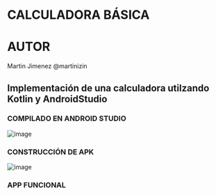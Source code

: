 #  CALCULADORA BÁSICA
# AUTOR
Martin Jimenez @martinizin

## Implementación de una calculadora utilzando Kotlin y AndroidStudio

### COMPILADO EN ANDROID STUDIO

![image](https://github.com/user-attachments/assets/e020cd61-c47b-42bd-aae2-cf8e5bf3e9e7)

### CONSTRUCCIÓN DE APK
![image](https://github.com/user-attachments/assets/0d29cfd9-46f4-4f15-8655-8abfbd333037)

### APP FUNCIONAL
